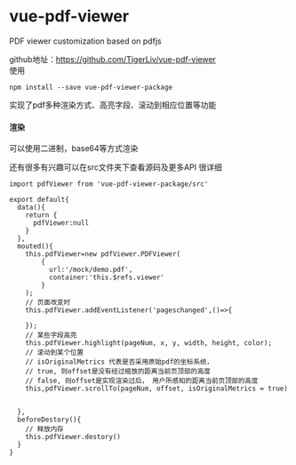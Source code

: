 # vue-pdf-viewer

PDF viewer customization based on pdfjs


github地址：https://github.com/TigerLiv/vue-pdf-viewer  
使用
```
npm install --save vue-pdf-viewer-package
```
实现了pdf多种渲染方式、高亮字段、滚动到相应位置等功能
#### 渲染
可以使用二进制，base64等方式渲染  

还有很多有兴趣可以在src文件夹下查看源码及更多API   很详细


```
import pdfViewer from 'vue-pdf-viewer-package/src'

export default{
  data(){
    return {
      pdfViewer:null
    }
  },
  mouted(){
    this.pdfViewer=new pdfViewer.PDFViewer(
        {
          url:'/mock/demo.pdf',
          container:'this.$refs.viewer'
        }
    );
    // 页面改变时
    this.pdfViewer.addEventListener('pageschanged',()=>{
      
    });
    // 某些字段高亮
    this.pdfViewer.highlight(pageNum, x, y, width, height, color);
    // 滚动到某个位置
    // isOriginalMetrics 代表是否采用原始pdf的坐标系统， 
    // true, 则offset是没有经过缩放的距离当前页顶部的高度
    // false, 则offset是实现渲染过后， 用户所感知的距离当前页顶部的高度
    this,pdfViewer.scrollTo(pageNum, offset, isOriginalMetrics = true)
    
  
  },
  beforeDestory(){
    // 释放内存
    this.pdfViewer.destory()
  }
}

```

